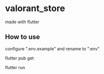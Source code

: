 # valorant_store
 made with flutter 

## How to use

configure ".env.example" and rename to ".env"

flutter pub get

flutter run

